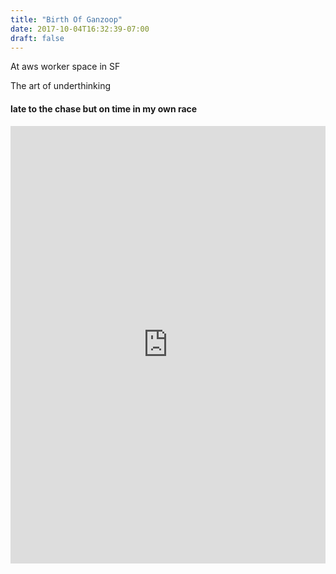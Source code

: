 ```yaml
---
title: "Birth Of Ganzoop"
date: 2017-10-04T16:32:39-07:00
draft: false
---
```



At aws worker space in SF

The art of underthinking


#### late to the chase but on time in my own race

<iframe width="100%" height="700" scrolling="no" frameborder="no" src="https://w.soundcloud.com/player/?url=https%3A//api.soundcloud.com/tracks/348804246%3Fsecret_token%3Ds-3rXp8&amp;color=%23ff5500&amp;auto_play=false&amp;hide_related=false&amp;show_comments=true&amp;show_user=true&amp;show_reposts=false&amp;show_teaser=true&amp;visual=true"></iframe>
